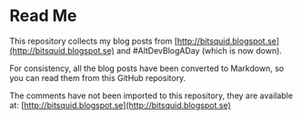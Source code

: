 # Read Me

This repository collects my blog posts from [http://bitsquid.blogspot.se](http://bitsquid.blogspot.se) and #AltDevBlogADay (which is now down).

For consistency, all the blog posts have been converted to Markdown, so you can read them from this GitHub repository.

The comments have not been imported to this repository, they are available at: [http://bitsquid.blogspot.se](http://bitsquid.blogspot.se)
